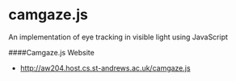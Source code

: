 camgaze.js
==========

An implementation of eye tracking in visible light using JavaScript

####Camgaze.js Website
* http://aw204.host.cs.st-andrews.ac.uk/camgaze.js
